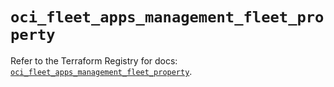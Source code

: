 # `oci_fleet_apps_management_fleet_property`

Refer to the Terraform Registry for docs: [`oci_fleet_apps_management_fleet_property`](https://registry.terraform.io/providers/oracle/oci/7.19.0/docs/resources/fleet_apps_management_fleet_property).
